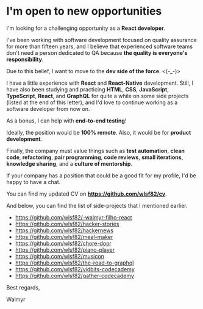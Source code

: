 # I'm open to new opportunities

I'm looking for a challenging opportunity as a **React developer**.

I've been working with software development focused on quality assurance for more than fifteen years, and I believe that experienced software teams don't need a person dedicated to QA because **the quality is everyone's responsibility**.

Due to this belief, I want to move to the **dev side of the force**. <(-_-)>

I have a little experience with **React** and **React-Native** development. Still, I have also been studying and practicing **HTML**, **CSS**, **JavaScript**, **TypeScript**, **React**, and **GraphQL** for quite a while on some side projects (listed at the end of this letter), and I'd love to continue working as a software developer from now on.

As a bonus, I can help with **end-to-end testing**!

Ideally, the position would be **100% remote**.
Also, it would be for **product development**.

Finally, the company must value things such as **test automation**, **clean code**, **refactoring**, **pair programming**, **code reviews**, **small iterations**, **knowledge sharing**, and a **culture of mentorship**.

If your company has a position that could be a good fit for my profile, I'd be happy to have a chat.

You can find my updated CV on **https://github.com/wlsf82/cv**.

And below, you can find the list of side-projects that I mentioned earlier.

* https://github.com/wlsf82/-walmyr-filho-react
* https://github.com/wlsf82/hacker-stories
* https://github.com/wlsf82/hackernews
* https://github.com/wlsf82/meal-maker
* https://github.com/wlsf82/chore-door
* https://github.com/wlsf82/piano-player
* https://github.com/wlsf82/musicon
* https://github.com/wlsf82/the-road-to-graphql
* https://github.com/wlsf82/vidbits-codecademy
* https://github.com/wlsf82/gather-codecademy

Best regards,

Walmyr
